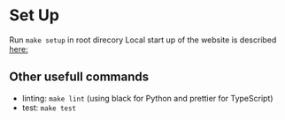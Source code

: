 # Set Up
Run `make setup` in root direcory
Local start up of the website is described [here:](./website/Website.md)

## Other usefull commands
* linting: `make lint` (using black for Python and prettier for TypeScript)
* test: `make test`

